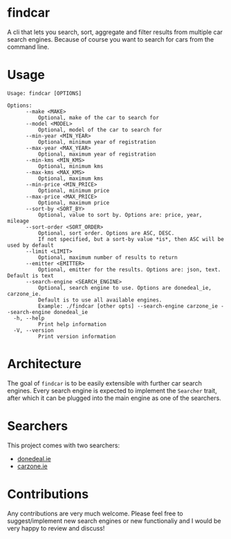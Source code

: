 # findcar

A cli that lets you search, sort, aggregate and filter results from multiple car search engines. Because of course you want to search for cars from the command line.

# Usage

```
Usage: findcar [OPTIONS]

Options:
      --make <MAKE>
          Optional, make of the car to search for
      --model <MODEL>
          Optional, model of the car to search for
      --min-year <MIN_YEAR>
          Optional, minimum year of registration
      --max-year <MAX_YEAR>
          Optional, maximum year of registration
      --min-kms <MIN_KMS>
          Optional, minimum kms
      --max-kms <MAX_KMS>
          Optional, maximum kms
      --min-price <MIN_PRICE>
          Optional, minimum price
      --max-price <MAX_PRICE>
          Optional, maximum price
      --sort-by <SORT_BY>
          Optional, value to sort by. Options are: price, year, mileage
      --sort-order <SORT_ORDER>
          Optional, sort order. Options are ASC, DESC. 
          If not specified, but a sort-by value *is*, then ASC will be used by default
      --limit <LIMIT>
          Optional, maximum number of results to return
      --emitter <EMITTER>
          Optional, emitter for the results. Options are: json, text. Default is text
      --search-engine <SEARCH_ENGINE>
          Optional, search engine to use. Options are donedeal_ie, carzone_ie. 
          Default is to use all available engines. 
          Example: ./findcar [other opts] --search-engine carzone_ie --search-engine donedeal_ie
  -h, --help
          Print help information
  -V, --version
          Print version information
```

# Architecture

The goal of `findcar` is to be easily extensible with further car search engines. Every search engine is expected to implement the `Searcher` trait, after which it can be plugged into the main engine as one of the searchers.

# Searchers

This project comes with two searchers:

* [donedeal.ie](src/search/donedeal_ie.rs)
* [carzone.ie](src/search/carzone_ie.rs)


# Contributions

Any contributions are very much welcome. Please feel free to suggest/implement new search engines or new functionaliy and I would be very happy to review and discuss!
